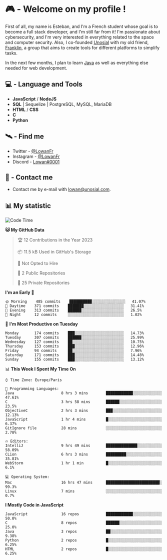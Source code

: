 # 🎮 - Welcome on my profile !
First of all, my name is Esteban, and I'm a French student whose goal is to become a full stack developer, and I'm still far from it!
I'm passionate about cybersecurity, and I'm very interested in everything related to the space and computer security.
Also, I co-founded [Unosial](https://github.com/Unosial) with my old friend, [Franklin](https://github.com/AbaFranklin/), a group that aims to create tools for different platforms to simplify tasks. 

In the next few months, I plan to learn [Java](https://www.java.com/) as well as everything else needed for web development.




## 💻 - Language and Tools
- **JavaScript** / **NodeJS**
- **SQL** | Sequelize | PostgreSQL, MySQL, MariaDB
- **HTML** / **CSS**
- **C**
- **Python**

## 🛰️ - Find me

 - Twitter - [@LowanFr](https://twitter.com/LowanFr/)
 - Instagram - [@LowanFr](https://instagram.com/LowanFr)
 - Discord -  [Lowan#0001](https://unosial.bio/Lowan)
 
## 📡 - Contact me
 - Contact me by e-mail with [lowan@unosial.com](mailto:lowan@unosial.com).

## 📊 My statistic
<!--START_SECTION:waka-->
![Code Time](http://img.shields.io/badge/Code%20Time-265%20hrs%2056%20mins-blue)

**🐱 My GitHub Data** 

> 🏆 12 Contributions in the Year 2023
 > 
> 📦 11.5 kB Used in GitHub's Storage 
 > 
> 🚫 Not Opted to Hire
 > 
> 📜 2 Public Repositories 
 > 
> 🔑 25 Private Repositories  
 > 
**I'm an Early 🐤** 

```text
🌞 Morning    485 commits    ██████████░░░░░░░░░░░░░░░   41.07% 
🌆 Daytime    371 commits    ███████░░░░░░░░░░░░░░░░░░   31.41% 
🌃 Evening    313 commits    ██████░░░░░░░░░░░░░░░░░░░   26.5% 
🌙 Night      12 commits     ░░░░░░░░░░░░░░░░░░░░░░░░░   1.02%

```
📅 **I'm Most Productive on Tuesday** 

```text
Monday       174 commits    ███░░░░░░░░░░░░░░░░░░░░░░   14.73% 
Tuesday      307 commits    ██████░░░░░░░░░░░░░░░░░░░   25.99% 
Wednesday    127 commits    ██░░░░░░░░░░░░░░░░░░░░░░░   10.75% 
Thursday     153 commits    ███░░░░░░░░░░░░░░░░░░░░░░   12.96% 
Friday       94 commits     ██░░░░░░░░░░░░░░░░░░░░░░░   7.96% 
Saturday     171 commits    ███░░░░░░░░░░░░░░░░░░░░░░   14.48% 
Sunday       155 commits    ███░░░░░░░░░░░░░░░░░░░░░░   13.12%

```


📊 **This Week I Spent My Time On** 

```text
⌚︎ Time Zone: Europe/Paris

💬 Programming Languages: 
Java                     8 hrs 3 mins        ████████████░░░░░░░░░░░░░   47.61% 
C                        3 hrs 58 mins       ██████░░░░░░░░░░░░░░░░░░░   23.5% 
ObjectiveC               2 hrs 3 mins        ███░░░░░░░░░░░░░░░░░░░░░░   12.13% 
JavaScript               1 hr 4 mins         █░░░░░░░░░░░░░░░░░░░░░░░░   6.37% 
GitIgnore file           28 mins             ░░░░░░░░░░░░░░░░░░░░░░░░░   2.78%

🔥 Editors: 
IntelliJ                 9 hrs 49 mins       ██████████████░░░░░░░░░░░   58.09% 
CLion                    6 hrs 3 mins        █████████░░░░░░░░░░░░░░░░   35.81% 
WebStorm                 1 hr 1 min          █░░░░░░░░░░░░░░░░░░░░░░░░   6.1%

💻 Operating System: 
Mac                      16 hrs 47 mins      ████████████████████████░   99.3% 
Linux                    7 mins              ░░░░░░░░░░░░░░░░░░░░░░░░░   0.7%

```

**I Mostly Code in JavaScript** 

```text
JavaScript               16 repos            ████████████░░░░░░░░░░░░░   50.0% 
C                        8 repos             ██████░░░░░░░░░░░░░░░░░░░   25.0% 
Java                     3 repos             ██░░░░░░░░░░░░░░░░░░░░░░░   9.38% 
Python                   2 repos             █░░░░░░░░░░░░░░░░░░░░░░░░   6.25% 
HTML                     2 repos             █░░░░░░░░░░░░░░░░░░░░░░░░   6.25%

```



<!--END_SECTION:waka-->
